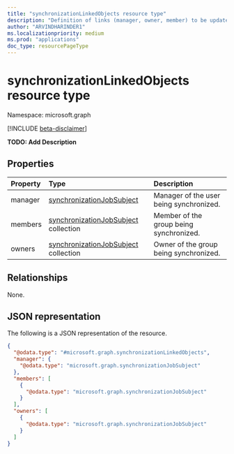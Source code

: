 ```yaml
---
title: "synchronizationLinkedObjects resource type"
description: "Definition of links (manager, owner, member) to be updated during on demand provisioning."
author: "ARVINDHARINDER1"
ms.localizationpriority: medium
ms.prod: "applications"
doc_type: resourcePageType
---
```


# synchronizationLinkedObjects resource type

Namespace: microsoft.graph

[!INCLUDE [beta-disclaimer](../../includes/beta-disclaimer.md)]

**TODO: Add Description**

## Properties
|Property|Type|Description|
|:---|:---|:---|
|manager|[synchronizationJobSubject](../resources/synchronizationjobsubject.md)|Manager of the user being synchronized.|
|members|[synchronizationJobSubject](../resources/synchronizationjobsubject.md) collection|Member of the group being synchronized.|
|owners|[synchronizationJobSubject](../resources/synchronizationjobsubject.md) collection|Owner of the group being synchronized.|

## Relationships
None.

## JSON representation
The following is a JSON representation of the resource.
<!-- {
  "blockType": "resource",
  "@odata.type": "microsoft.graph.synchronizationLinkedObjects"
}
-->
``` json
{
  "@odata.type": "#microsoft.graph.synchronizationLinkedObjects",
  "manager": {
    "@odata.type": "microsoft.graph.synchronizationJobSubject"
  },
  "members": [
    {
      "@odata.type": "microsoft.graph.synchronizationJobSubject"
    }
  ],
  "owners": [
    {
      "@odata.type": "microsoft.graph.synchronizationJobSubject"
    }
  ]
}
```

